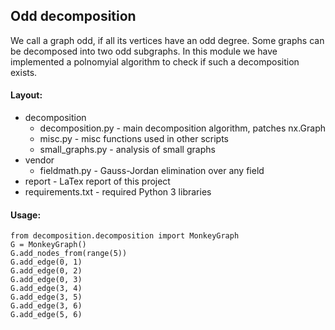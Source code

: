 Odd decomposition
-----------------

We call a graph odd, if all its vertices have an odd degree. Some graphs can be decomposed
into two odd subgraphs. In this module we have implemented
a polnomyial algorithm to check if such a decomposition exists.

#### Layout:
* decomposition
    * decomposition.py - main decomposition algorithm, patches nx.Graph
    * misc.py - misc functions used in other scripts
    * small_graphs.py - analysis of small graphs
* vendor
    * fieldmath.py - Gauss-Jordan elimination over any field
* report - LaTex report of this project
* requirements.txt - required Python 3 libraries

#### Usage:

    from decomposition.decomposition import MonkeyGraph
    G = MonkeyGraph()
    G.add_nodes_from(range(5))
    G.add_edge(0, 1)
    G.add_edge(0, 2)
    G.add_edge(0, 3)
    G.add_edge(3, 4)
    G.add_edge(3, 5)
    G.add_edge(3, 6)
    G.add_edge(5, 6)